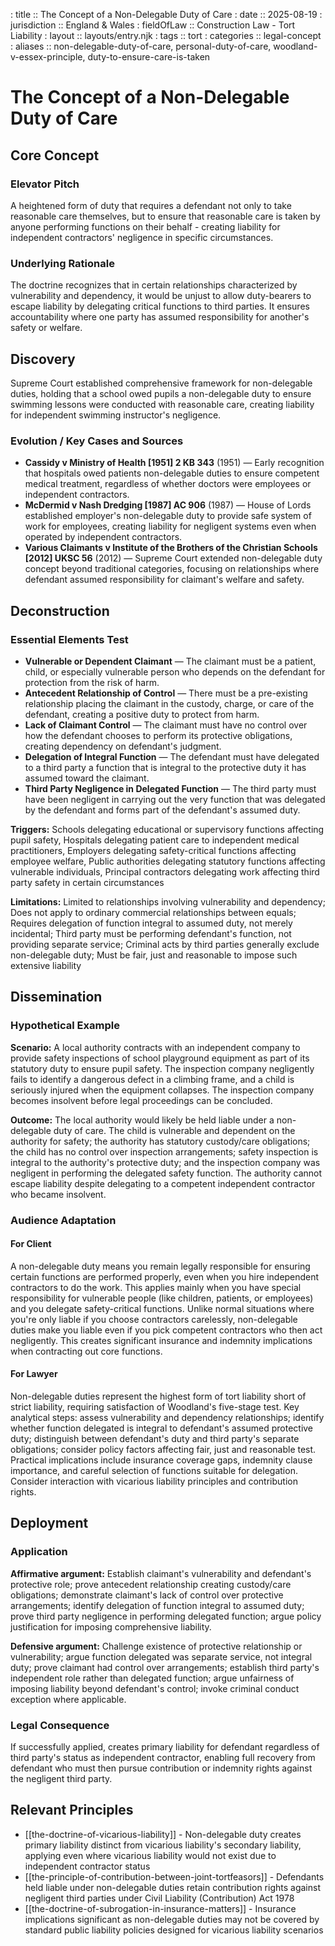 : title :: The Concept of a Non-Delegable Duty of Care
: date :: 2025-08-19
: jurisdiction :: England & Wales
: fieldOfLaw :: Construction Law - Tort Liability
: layout :: layouts/entry.njk
: tags :: tort
: categories :: legal-concept
: aliases :: non-delegable-duty-of-care, personal-duty-of-care, woodland-v-essex-principle, duty-to-ensure-care-is-taken

# The Concept of a Non-Delegable Duty of Care

## Core Concept

### Elevator Pitch

A heightened form of duty that requires a defendant not only to take reasonable care themselves, but to ensure that reasonable care is taken by anyone performing functions on their behalf - creating liability for independent contractors' negligence in specific circumstances.

### Underlying Rationale

The doctrine recognizes that in certain relationships characterized by vulnerability and dependency, it would be unjust to allow duty-bearers to escape liability by delegating critical functions to third parties. It ensures accountability where one party has assumed responsibility for another's safety or welfare.

## Discovery

Supreme Court established comprehensive framework for non-delegable duties, holding that a school owed pupils a non-delegable duty to ensure swimming lessons were conducted with reasonable care, creating liability for independent swimming instructor's negligence.

### Evolution / Key Cases and Sources

- **Cassidy v Ministry of Health [1951] 2 KB 343** (1951) — Early recognition that hospitals owed patients non-delegable duties to ensure competent medical treatment, regardless of whether doctors were employees or independent contractors.
- **McDermid v Nash Dredging [1987] AC 906** (1987) — House of Lords established employer's non-delegable duty to provide safe system of work for employees, creating liability for negligent systems even when operated by independent contractors.
- **Various Claimants v Institute of the Brothers of the Christian Schools [2012] UKSC 56** (2012) — Supreme Court extended non-delegable duty concept beyond traditional categories, focusing on relationships where defendant assumed responsibility for claimant's welfare and safety.

## Deconstruction

### Essential Elements Test

- **Vulnerable or Dependent Claimant** — The claimant must be a patient, child, or especially vulnerable person who depends on the defendant for protection from the risk of harm.
- **Antecedent Relationship of Control** — There must be a pre-existing relationship placing the claimant in the custody, charge, or care of the defendant, creating a positive duty to protect from harm.
- **Lack of Claimant Control** — The claimant must have no control over how the defendant chooses to perform its protective obligations, creating dependency on defendant's judgment.
- **Delegation of Integral Function** — The defendant must have delegated to a third party a function that is integral to the protective duty it has assumed toward the claimant.
- **Third Party Negligence in Delegated Function** — The third party must have been negligent in carrying out the very function that was delegated by the defendant and forms part of the defendant's assumed duty.

**Triggers:** Schools delegating educational or supervisory functions affecting pupil safety, Hospitals delegating patient care to independent medical practitioners, Employers delegating safety-critical functions affecting employee welfare, Public authorities delegating statutory functions affecting vulnerable individuals, Principal contractors delegating work affecting third party safety in certain circumstances

**Limitations:** Limited to relationships involving vulnerability and dependency; Does not apply to ordinary commercial relationships between equals; Requires delegation of function integral to assumed duty, not merely incidental; Third party must be performing defendant's function, not providing separate service; Criminal acts by third parties generally exclude non-delegable duty; Must be fair, just and reasonable to impose such extensive liability

## Dissemination

### Hypothetical Example

**Scenario:** A local authority contracts with an independent company to provide safety inspections of school playground equipment as part of its statutory duty to ensure pupil safety. The inspection company negligently fails to identify a dangerous defect in a climbing frame, and a child is seriously injured when the equipment collapses. The inspection company becomes insolvent before legal proceedings can be concluded.

**Outcome:** The local authority would likely be held liable under a non-delegable duty of care. The child is vulnerable and dependent on the authority for safety; the authority has statutory custody/care obligations; the child has no control over inspection arrangements; safety inspection is integral to the authority's protective duty; and the inspection company was negligent in performing the delegated safety function. The authority cannot escape liability despite delegating to a competent independent contractor who became insolvent.

### Audience Adaptation

#### For Client

A non-delegable duty means you remain legally responsible for ensuring certain functions are performed properly, even when you hire independent contractors to do the work. This applies mainly when you have special responsibility for vulnerable people (like children, patients, or employees) and you delegate safety-critical functions. Unlike normal situations where you're only liable if you choose contractors carelessly, non-delegable duties make you liable even if you pick competent contractors who then act negligently. This creates significant insurance and indemnity implications when contracting out core functions.

#### For Lawyer

Non-delegable duties represent the highest form of tort liability short of strict liability, requiring satisfaction of Woodland's five-stage test. Key analytical steps: assess vulnerability and dependency relationships; identify whether function delegated is integral to defendant's assumed protective duty; distinguish between defendant's duty and third party's separate obligations; consider policy factors affecting fair, just and reasonable test. Practical implications include insurance coverage gaps, indemnity clause importance, and careful selection of functions suitable for delegation. Consider interaction with vicarious liability principles and contribution rights.

## Deployment

### Application

**Affirmative argument:** Establish claimant's vulnerability and defendant's protective role; prove antecedent relationship creating custody/care obligations; demonstrate claimant's lack of control over protective arrangements; identify delegation of function integral to assumed duty; prove third party negligence in performing delegated function; argue policy justification for imposing comprehensive liability.

**Defensive argument:** Challenge existence of protective relationship or vulnerability; argue function delegated was separate service, not integral duty; prove claimant had control over arrangements; establish third party's independent role rather than delegated function; argue unfairness of imposing liability beyond defendant's control; invoke criminal conduct exception where applicable.

### Legal Consequence

If successfully applied, creates primary liability for defendant regardless of third party's status as independent contractor, enabling full recovery from defendant who must then pursue contribution or indemnity rights against the negligent third party.

## Relevant Principles

- [[the-doctrine-of-vicarious-liability]] - Non-delegable duty creates primary liability distinct from vicarious liability's secondary liability, applying even where vicarious liability would not exist due to independent contractor status
- [[the-principle-of-contribution-between-joint-tortfeasors]] - Defendants held liable under non-delegable duties retain contribution rights against negligent third parties under Civil Liability (Contribution) Act 1978
- [[the-doctrine-of-subrogation-in-insurance-matters]] - Insurance implications significant as non-delegable duties may not be covered by standard public liability policies designed for vicarious liability scenarios
